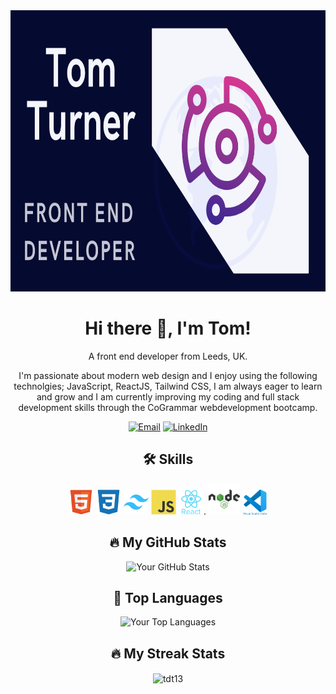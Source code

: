 
<div align="center">
  <img src="1.png" width="900" height="450"/>
</div>

<h1 align="center">Hi there 👋, I'm Tom!</h1>


<p align="center">A front end developer from Leeds, UK.</p>


<p align="center">I'm passionate about modern web design and I enjoy using the following technolgies; JavaScript, ReactJS, Tailwind CSS, I am always eager to learn and grow and I am currently improving my coding and full stack development skills through the CoGrammar webdevelopment bootcamp.</p>


<p align="center">
  <a href="mailto:youremail@example.com"><img src="https://img.shields.io/badge/Email-D14836?style=flat&logo=gmail&logoColor=white" alt="Email"></a>
  <a href="https://linkedin.com/in/thomas-turner-university-of-leeds-crystallisation/"><img src="https://img.shields.io/badge/LinkedIn-0077B5?style=flat&logo=linkedin&logoColor=white" alt="LinkedIn"></a>
</p>


<h2 align="center">🛠️ Skills</h2>
<p align="center">

 
  <img src="https://github.com/devicons/devicon/blob/master/icons/html5/html5-original.svg" alt="HTML5" width = 40>
  <img src="https://github.com/devicons/devicon/blob/master/icons/css3/css3-plain.svg" alt="CSS" width = 40>
  <img src="https://github.com/devicons/devicon/blob/master/icons/tailwindcss/tailwindcss-original.svg" alt="TailwindCSS" width = 40>
  <img src="https://github.com/devicons/devicon/blob/master/icons/javascript/javascript-original.svg" alt="Javascript" width = 40>
  <img src="https://github.com/devicons/devicon/blob/master/icons/react/react-original-wordmark.svg" alt="React" width = 40>.
  <img src="https://github.com/devicons/devicon/blob/master/icons/nodejs/nodejs-original-wordmark.svg" alt="NodeJS" width = 50>
  <img src="https://github.com/devicons/devicon/blob/master/icons/vscode/vscode-original-wordmark.svg" alt="VS Code" width = 40>
</p>


<h2 align="center">🔥 My GitHub Stats</h2>
<p align="center">
  <img src="https://github-readme-stats.vercel.app/api?username=tdt13&show_icons=true&theme=radical" alt="Your GitHub Stats">
</p>


<h2 align="center">🌟 Top Languages</h2>
<p align="center">
  <img src="https://github-readme-stats.vercel.app/api/top-langs/?username=tdt13&layout=compact&theme=radical" alt="Your Top Languages">
</p>

<h2 align="center">🔥 My Streak Stats</h2>
<p align="center"><img align="center" src="https://github-readme-streak-stats.herokuapp.com/?user=tdt13&theme=radical" alt="tdt13" /></p>
